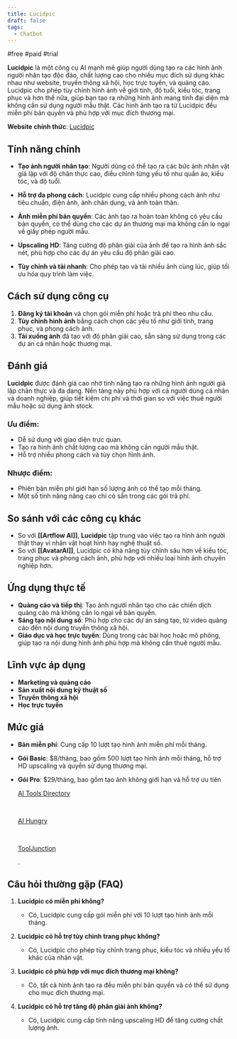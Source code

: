 ```yaml
---
title: Lucidpic
draft: false
tags:
  - Chatbot
---
```

#free #paid #trial

**Lucidpic** là một công cụ AI mạnh mẽ giúp người dùng tạo ra các hình ảnh người nhân tạo độc đáo, chất lượng cao cho nhiều mục đích sử dụng khác nhau như website, truyền thông xã hội, học trực tuyến, và quảng cáo. Lucidpic cho phép tùy chỉnh hình ảnh về giới tính, độ tuổi, kiểu tóc, trang phục và hơn thế nữa, giúp bạn tạo ra những hình ảnh mang tính đại diện mà không cần sử dụng người mẫu thật. Các hình ảnh tạo ra từ Lucidpic đều miễn phí bản quyền và phù hợp với mục đích thương mại.

**Website chính thức**: [Lucidpic](https://lucidpic.com)

## Tính năng chính

- **Tạo ảnh người nhân tạo**: Người dùng có thể tạo ra các bức ảnh nhân vật giả lập với độ chân thực cao, điều chỉnh từng yếu tố như quần áo, kiểu tóc, và độ tuổi.
    
- **Hỗ trợ đa phong cách**: Lucidpic cung cấp nhiều phong cách ảnh như tiêu chuẩn, điện ảnh, ảnh chân dung, và ảnh toàn thân.
    
- **Ảnh miễn phí bản quyền**: Các ảnh tạo ra hoàn toàn không có yêu cầu bản quyền, có thể dùng cho các dự án thương mại mà không cần lo ngại về giấy phép người mẫu.
    
- **Upscaling HD**: Tăng cường độ phân giải của ảnh để tạo ra hình ảnh sắc nét, phù hợp cho các dự án yêu cầu độ phân giải cao.
    
- **Tùy chỉnh và tải nhanh**: Cho phép tạo và tải nhiều ảnh cùng lúc, giúp tối ưu hóa quy trình làm việc.
    

## Cách sử dụng công cụ

1. **Đăng ký tài khoản** và chọn gói miễn phí hoặc trả phí theo nhu cầu.
2. **Tùy chỉnh hình ảnh** bằng cách chọn các yếu tố như giới tính, trang phục, và phong cách ảnh.
3. **Tải xuống ảnh** đã tạo với độ phân giải cao, sẵn sàng sử dụng trong các dự án cá nhân hoặc thương mại.

## Đánh giá

**Lucidpic** được đánh giá cao nhờ tính năng tạo ra những hình ảnh người giả lập chân thực và đa dạng. Nền tảng này phù hợp với cả người dùng cá nhân và doanh nghiệp, giúp tiết kiệm chi phí và thời gian so với việc thuê người mẫu hoặc sử dụng ảnh stock.

### Ưu điểm:

- Dễ sử dụng với giao diện trực quan.
- Tạo ra hình ảnh chất lượng cao mà không cần người mẫu thật.
- Hỗ trợ nhiều phong cách và tùy chọn hình ảnh.

### Nhược điểm:

- Phiên bản miễn phí giới hạn số lượng ảnh có thể tạo mỗi tháng.
- Một số tính năng nâng cao chỉ có sẵn trong các gói trả phí.

## So sánh với các công cụ khác

- So với **[[Artflow AI]]**, **Lucidpic** tập trung vào việc tạo ra hình ảnh người thật thay vì nhân vật hoạt hình hay nghệ thuật số.
- So với **[[AvatarAI]]**, Lucidpic có khả năng tùy chỉnh sâu hơn về kiểu tóc, trang phục và phong cách ảnh, phù hợp với nhiều loại hình ảnh chuyên nghiệp hơn.

## Ứng dụng thực tế

- **Quảng cáo và tiếp thị**: Tạo ảnh người nhân tạo cho các chiến dịch quảng cáo mà không cần lo ngại về bản quyền.
- **Sáng tạo nội dung số**: Phù hợp cho các dự án sáng tạo, từ video quảng cáo đến nội dung truyền thông xã hội.
- **Giáo dục và học trực tuyến**: Dùng trong các bài học hoặc mô phỏng, giúp tạo ra nội dung hình ảnh phù hợp mà không cần thuê người mẫu.

## Lĩnh vực áp dụng

- **Marketing và quảng cáo**
- **Sản xuất nội dung kỹ thuật số**
- **Truyền thông xã hội**
- **Học trực tuyến**

## Mức giá

- **Bản miễn phí**: Cung cấp 10 lượt tạo hình ảnh miễn phí mỗi tháng.
- **Gói Basic**: $8/tháng, bao gồm 500 lượt tạo hình ảnh mỗi tháng, hỗ trợ HD upscaling và quyền sử dụng thương mại.
- **Gói Pro**: $29/tháng, bao gồm tạo ảnh không giới hạn và hỗ trợ ưu tiên​
    
    [AI Tools Directory](https://aiparabellum.com/lucidpic-ai/)
    
    ​
    
    [AI Hungry](https://aihungry.com/tools/lucidpic/pricing)
    
    ​
    
    [ToolJunction](https://www.tooljunction.io/ai-tools/lucidpic)
    
    .

## Câu hỏi thường gặp (FAQ)

1. **Lucidpic có miễn phí không?**
    
    - Có, Lucidpic cung cấp gói miễn phí với 10 lượt tạo hình ảnh mỗi tháng.
2. **Lucidpic có hỗ trợ tùy chỉnh trang phục không?**
    
    - Có, Lucidpic cho phép tùy chỉnh trang phục, kiểu tóc và nhiều yếu tố khác của nhân vật.
3. **Lucidpic có phù hợp với mục đích thương mại không?**
    
    - Có, tất cả hình ảnh tạo ra đều miễn phí bản quyền và có thể sử dụng cho mục đích thương mại.
4. **Lucidpic có hỗ trợ tăng độ phân giải ảnh không?**
    
    - Có, Lucidpic cung cấp tính năng upscaling HD để tăng cường chất lượng ảnh.